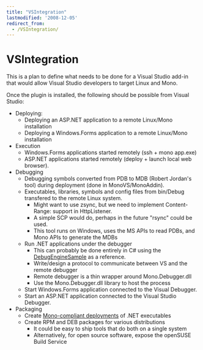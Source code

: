 ```yaml
---
title: "VSIntegration"
lastmodified: '2008-12-05'
redirect_from:
  - /VSIntegration/
---
```


VSIntegration
=============

This is a plan to define what needs to be done for a Visual Studio add-in that would allow Visual Studio developers to target Linux and Mono.

Once the plugin is installed, the following should be possible from Visual Studio:

-   Deploying:
    -   Deploying an ASP.NET application to a remote Linux/Mono installation
    -   Deploying a Windows.Forms application to a remote Linux/Mono installation
-   Execution
    -   Windows.Forms applications started remotely (ssh + mono app.exe)
    -   ASP.NET applications started remotely (deploy + launch local web browser).
-   Debugging
    -   Debugging symbols converted from PDB to MDB (Robert Jordan's tool) during deployment (done in MonoVS/MonoAddin).
    -   Executables, libraries, symbols and config files from bin/Debug transfered to the remote Linux system.
        -   Might want to use zsync, but we need to implement Content-Range: support in HttpListener.
        -   A simple SCP would do, perhaps in the future "rsync" could be used.
        -   This tool runs on Windows, uses the MS APIs to read PDBs, and Mono APIs to generate the MDBs
    -   Run .NET applications under the debugger
        -   This can probably be done entirely in C# using the [DebugEngineSample](http://code.msdn.microsoft.com/debugenginesample/Release/ProjectReleases.aspx?ReleaseId=501) as a reference.
        -   Write/design a protocol to communicate between VS and the remote debugger
        -   Remote debugger is a thin wrapper around Mono.Debugger.dll
        -   Use the Mono.Debugger.dll library to host the process
    -   Start Windows.Forms application connected to the Visual Debugger.
    -   Start an ASP.NET application connected to the Visual Studio Debugger.
-   Packaging
    -   Create [Mono-compliant deployments](/Guidelines:Application_Deployment) of .NET executables
    -   Create RPM and DEB packages for various distributions
        -   It could be easy to ship tools that do both on a single system
        -   Alternatively, for open source software, expose the openSUSE Build Service



